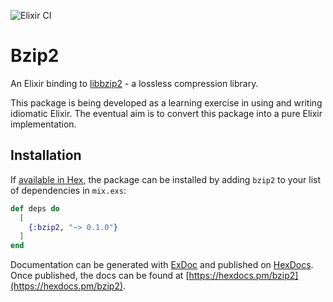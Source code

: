 ![Elixir CI](https://github.com/ajf58/bzip2-elixir/workflows/Elixir%20CI/badge.svg)

# Bzip2

An Elixir binding to [libbzip2](https://www.sourceware.org/bzip2/index.html) - a lossless compression library.

This package is being developed as a learning exercise in using and writing idiomatic Elixir. The eventual aim is to convert this package into a pure Elixir implementation.

## Installation

If [available in Hex](https://hex.pm/docs/publish), the package can be installed
by adding `bzip2` to your list of dependencies in `mix.exs`:

```elixir
def deps do
  [
    {:bzip2, "~> 0.1.0"}
  ]
end
```

Documentation can be generated with [ExDoc](https://github.com/elixir-lang/ex_doc)
and published on [HexDocs](https://hexdocs.pm). Once published, the docs can
be found at [https://hexdocs.pm/bzip2](https://hexdocs.pm/bzip2).

